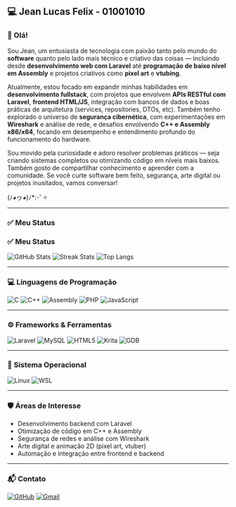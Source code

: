 ## 💻 Jean Lucas Felix - 01001010

### 👋 Olá!

Sou Jean, um entusiasta de tecnologia com paixão tanto pelo mundo do **software** quanto pelo lado mais técnico e criativo das coisas — incluindo desde **desenvolvimento web com Laravel** até **programação de baixo nível em Assembly** e projetos criativos como **pixel art** e **vtubing**.

Atualmente, estou focado em expandir minhas habilidades em **desenvolvimento fullstack**, com projetos que envolvem **APIs RESTful com Laravel**, **frontend HTML/JS**, integração com bancos de dados e boas práticas de arquitetura (services, repositories, DTOs, etc). Também tenho explorado o universo de **segurança cibernética**, com experimentações em **Wireshark** e análise de rede, e desafios envolvendo **C++ e Assembly x86/x64**, focando em desempenho e entendimento profundo do funcionamento do hardware.

Sou movido pela curiosidade e adoro resolver problemas práticos — seja criando sistemas completos ou otimizando código em níveis mais baixos. Também gosto de compartilhar conhecimento e aprender com a comunidade. Se você curte software bem feito, segurança, arte digital ou projetos inusitados, vamos conversar!

(ﾉ◕ヮ◕)ﾉ*:･ﾟ✧

---

### ✅ Meu Status

### ✅ Meu Status

![GitHub Stats](https://github-readme-stats.vercel.app/api?username=JLucFelix&show_icons=true&theme=radical)
![Streak Stats](https://github-readme-streak-stats.herokuapp.com/?user=JLucFelix&theme=radical)
![Top Langs](https://github-readme-stats.vercel.app/api/top-langs/?username=JLucFelix&layout=compact&theme=radical)



---

### 💻 Linguagens de Programação

![C](https://img.shields.io/badge/-C-000?&logo=C&logoColor=white)
![C++](https://img.shields.io/badge/-C++-000?&logo=cpp&logoColor=white)
![Assembly](https://img.shields.io/badge/-Assembly-000?&logo=linux&logoColor=white)
![PHP](https://img.shields.io/badge/-PHP-000?&logo=php&logoColor=white)
![JavaScript](https://img.shields.io/badge/-JavaScript-000?&logo=javascript&logoColor=white)

---

### ⚙️ Frameworks & Ferramentas

![Laravel](https://img.shields.io/badge/-Laravel-000?&logo=laravel&logoColor=white)
![MySQL](https://img.shields.io/badge/-MySQL-000?&logo=mysql&logoColor=white)
![HTML5](https://img.shields.io/badge/-HTML5-000?&logo=html5&logoColor=white)
![Krita](https://img.shields.io/badge/-Krita-000?&logo=krita&logoColor=white)
![GDB](https://img.shields.io/badge/-GDB-000?&logo=gnu&logoColor=white)

---

### 🐧 Sistema Operacional

![Linux](https://img.shields.io/badge/-Linux-000?&logo=linux&logoColor=white)
![WSL](https://img.shields.io/badge/-WSL-000?&logo=windows&logoColor=white)

---

### 🛡️ Áreas de Interesse

- Desenvolvimento backend com Laravel
- Otimização de código em C++ e Assembly
- Segurança de redes e análise com Wireshark
- Arte digital e animação 2D (pixel art, vtuber)
- Automação e integração entre frontend e backend

---

### 📬 Contato

[![GitHub](https://img.shields.io/badge/-GitHub-000?&logo=github&logoColor=white)](https://github.com/JLucFelix)
[![Gmail](https://img.shields.io/badge/-Gmail-000?&logo=gmail&logoColor=white)](mailto:jeanlucas120flx@gmail.com)


